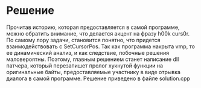 # Решение

Прочитав историю, которая предоставляется в самой программе, можно обратить внимание, что делается акцент на 
фразу h00k curs0r. По самому лору задачи, становится понятно, что придется взаимодействовать с SetCursorPos. Так как программа
накрыта vmp, то ее динамический анализ, и как следствие, побочные решения маловероятны. Поэтому, главным решением станет написание
dll патчера, который перезапишет пролог хукнутой функции на оригинальные байты, предоставляемые участнику в виде отрывка диалога в самой программе. 
Решение приведено в файле solution.cpp